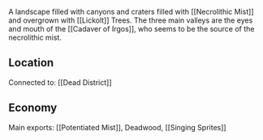 A landscape filled with canyons and craters filled with [[Necrolithic Mist]] and overgrown with [[Lickolt]] Trees. The three main valleys are the eyes and mouth of the [[Cadaver of Irgos]], who seems to be the source of the necrolithic mist.
## Location
Connected to: [[Dead District]]
## Economy
Main exports: [[Potentiated Mist]], Deadwood, [[Singing Sprites]]
